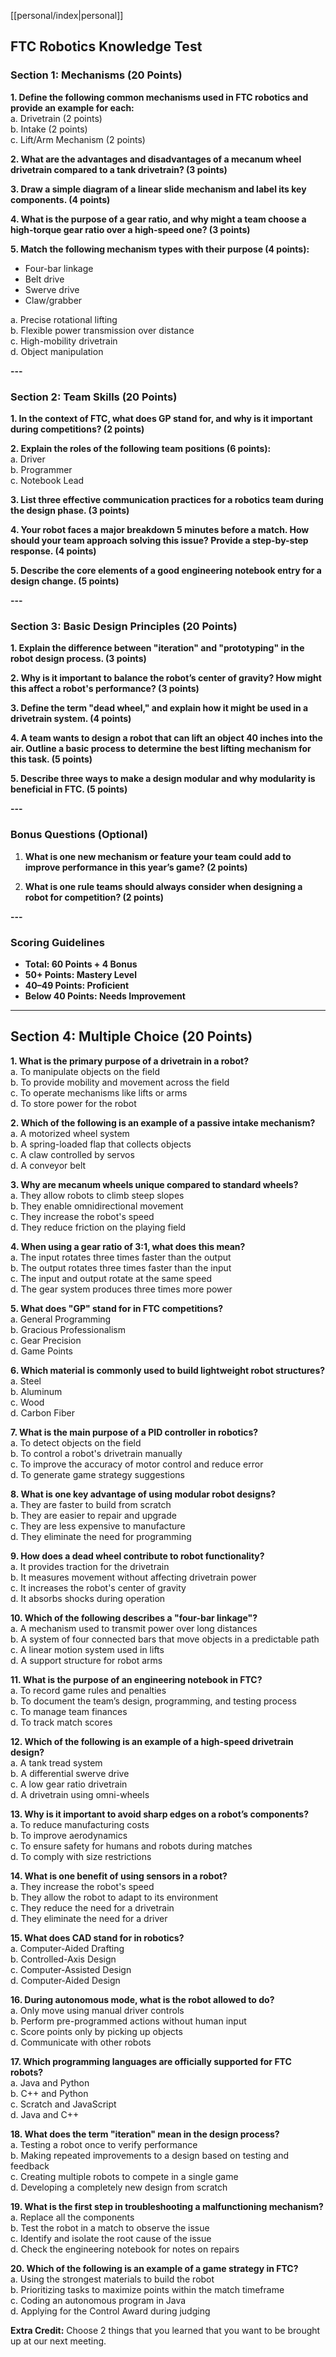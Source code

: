 [[personal/index|personal]]
## **FTC Robotics Knowledge Test**

### **Section 1: Mechanisms (20 Points)**

**1. Define the following common mechanisms used in FTC robotics and provide an example for each:**  
a. Drivetrain (2 points)  
b. Intake (2 points)  
c. Lift/Arm Mechanism (2 points)

**2. What are the advantages and disadvantages of a mecanum wheel drivetrain compared to a tank drivetrain? (3 points)**





**3. Draw a simple diagram of a linear slide mechanism and label its key components. (4 points)**










**4. What is the purpose of a gear ratio, and why might a team choose a high-torque gear ratio over a high-speed one? (3 points)**





**5. Match the following mechanism types with their purpose (4 points):**

- Four-bar linkage
- Belt drive
- Swerve drive
- Claw/grabber

a. Precise rotational lifting  
b. Flexible power transmission over distance  
c. High-mobility drivetrain  
d. Object manipulation

**---**

### **Section 2: Team Skills (20 Points)**

**1. In the context of FTC, what does GP stand for, and why is it important during competitions? (2 points)**




**2. Explain the roles of the following team positions (6 points):**  
a. Driver  
b. Programmer  
c. Notebook Lead

**3. List three effective communication practices for a robotics team during the design phase. (3 points)**




**4. Your robot faces a major breakdown 5 minutes before a match. How should your team approach solving this issue? Provide a step-by-step response. (4 points)**




**5. Describe the core elements of a good engineering notebook entry for a design change. (5 points)**




**---**

### **Section 3: Basic Design Principles (20 Points)**

**1. Explain the difference between "iteration" and "prototyping" in the robot design process. (3 points)**




**2. Why is it important to balance the robot’s center of gravity? How might this affect a robot's performance? (3 points)**




**3. Define the term "dead wheel," and explain how it might be used in a drivetrain system. (4 points)**




**4. A team wants to design a robot that can lift an object 40 inches into the air. Outline a basic process to determine the best lifting mechanism for this task. (5 points)**






**5. Describe three ways to make a design modular and why modularity is beneficial in FTC. (5 points)**






**---**

### **Bonus Questions (Optional)**

1. **What is one new mechanism or feature your team could add to improve performance in this year’s game? (2 points)**




1. **What is one rule teams should always consider when designing a robot for competition? (2 points)**




**---**

### **Scoring Guidelines**

- **Total: 60 Points + 4 Bonus**
- **50+ Points: Mastery Level**
- **40–49 Points: Proficient**
- **Below 40 Points: Needs Improvement**

---

## **Section 4: Multiple Choice (20 Points)**

**1. What is the primary purpose of a drivetrain in a robot?**  
a. To manipulate objects on the field  
b. To provide mobility and movement across the field  
c. To operate mechanisms like lifts or arms  
d. To store power for the robot

**2. Which of the following is an example of a passive intake mechanism?**  
a. A motorized wheel system  
b. A spring-loaded flap that collects objects  
c. A claw controlled by servos  
d. A conveyor belt

**3. Why are mecanum wheels unique compared to standard wheels?**  
a. They allow robots to climb steep slopes  
b. They enable omnidirectional movement  
c. They increase the robot's speed  
d. They reduce friction on the playing field

**4. When using a gear ratio of 3:1, what does this mean?**  
a. The input rotates three times faster than the output  
b. The output rotates three times faster than the input  
c. The input and output rotate at the same speed  
d. The gear system produces three times more power

**5. What does "GP" stand for in FTC competitions?**  
a. General Programming  
b. Gracious Professionalism  
c. Gear Precision  
d. Game Points

**6. Which material is commonly used to build lightweight robot structures?**  
a. Steel  
b. Aluminum  
c. Wood  
d. Carbon Fiber

**7. What is the main purpose of a PID controller in robotics?**  
a. To detect objects on the field  
b. To control a robot's drivetrain manually  
c. To improve the accuracy of motor control and reduce error  
d. To generate game strategy suggestions

**8. What is one key advantage of using modular robot designs?**  
a. They are faster to build from scratch  
b. They are easier to repair and upgrade  
c. They are less expensive to manufacture  
d. They eliminate the need for programming

**9. How does a dead wheel contribute to robot functionality?**  
a. It provides traction for the drivetrain  
b. It measures movement without affecting drivetrain power  
c. It increases the robot's center of gravity  
d. It absorbs shocks during operation

**10. Which of the following describes a "four-bar linkage"?**  
a. A mechanism used to transmit power over long distances  
b. A system of four connected bars that move objects in a predictable path  
c. A linear motion system used in lifts  
d. A support structure for robot arms

**11. What is the purpose of an engineering notebook in FTC?**  
a. To record game rules and penalties  
b. To document the team’s design, programming, and testing process  
c. To manage team finances  
d. To track match scores

**12. Which of the following is an example of a high-speed drivetrain design?**  
a. A tank tread system  
b. A differential swerve drive  
c. A low gear ratio drivetrain  
d. A drivetrain using omni-wheels

**13. Why is it important to avoid sharp edges on a robot’s components?**  
a. To reduce manufacturing costs  
b. To improve aerodynamics  
c. To ensure safety for humans and robots during matches  
d. To comply with size restrictions

**14. What is one benefit of using sensors in a robot?**  
a. They increase the robot's speed  
b. They allow the robot to adapt to its environment  
c. They reduce the need for a drivetrain  
d. They eliminate the need for a driver

**15. What does CAD stand for in robotics?**  
a. Computer-Aided Drafting  
b. Controlled-Axis Design  
c. Computer-Assisted Design  
d. Computer-Aided Design

**16. During autonomous mode, what is the robot allowed to do?**  
a. Only move using manual driver controls  
b. Perform pre-programmed actions without human input  
c. Score points only by picking up objects  
d. Communicate with other robots

**17. Which programming languages are officially supported for FTC robots?**  
a. Java and Python  
b. C++ and Python  
c. Scratch and JavaScript  
d. Java and C++

**18. What does the term "iteration" mean in the design process?**  
a. Testing a robot once to verify performance  
b. Making repeated improvements to a design based on testing and feedback  
c. Creating multiple robots to compete in a single game  
d. Developing a completely new design from scratch

**19. What is the first step in troubleshooting a malfunctioning mechanism?**  
a. Replace all the components  
b. Test the robot in a match to observe the issue  
c. Identify and isolate the root cause of the issue  
d. Check the engineering notebook for notes on repairs

**20. Which of the following is an example of a game strategy in FTC?**  
a. Using the strongest materials to build the robot  
b. Prioritizing tasks to maximize points within the match timeframe  
c. Coding an autonomous program in Java  
d. Applying for the Control Award during judging

**Extra Credit:** Choose 2 things that you learned that you want to be brought up at our next meeting.